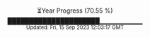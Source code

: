 <p align="center">
⏳Year Progress (70.55 %) <br>
█████████████████████▁▁▁▁▁▁▁▁▁ <br>
<sub>Updated: Fri, 15 Sep 2023 12:03:17 GMT</sub>
</p>

